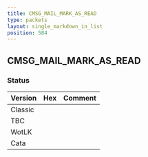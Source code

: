 ```yaml
---
title: CMSG_MAIL_MARK_AS_READ
type: packets
layout: single_markdown_in_list
position: 584
---
```


## CMSG_MAIL_MARK_AS_READ

### Status

Version | Hex | Comment
---------- | ---------- | ---------- 
Classic |  |  
TBC |  |  
WotLK |  |  
Cata |  |  
